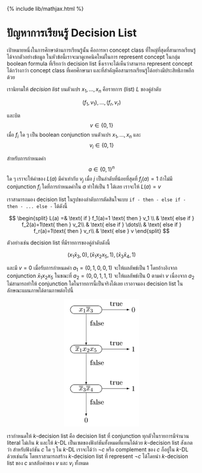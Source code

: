 {% include lib/mathjax.html %}
# ปัญหาการเรียนรู้ Decision List

เป้าหมายหนึ่งในการศึกษาด้านการเรียนรู้นั้น คือการหา concept class ที่ใหญ่ที่สุดที่สามารถเรียนรู้ได้จากตัวอย่างข้อมูล
ในหัวข้อนี้เราจะมาดูเทคนิคใหม่ในการ represent concept ในกลุ่ม boolean formula ที่เรียกว่า
decision list ซึ่งเราจะได้เห็นว่าสามารถ represent concept ได้กว้างกว่า concept class ที่เคยศึกษามา
และที่สำคัญคือสามารถเรียนรู้ได้อย่างมีประสิทธิภาพอีกด้วย

เรานิยามให้ _decision list_ บนตัวแปร $x_1,\dots,x_n$ คือรายการ (list) $L$ ของคู่ลำดับ

$$
(f_1,v_1),\dots,(f_r,v_r)
$$

และบิต $$v\in\{0,1\}$$
เมื่อ $f_i$ ใด ๆ เป็น boolean conjunction บนตัวแปร $x_1,\dots,x_n$ และ $$v_i\in\{0,1\}$$

สำหรับการกำหนดค่า $$a\in \{0,1\}^n$$ ใด ๆ เราจะให้ค่าของ $L(a)$ มีค่าเท่ากับ $v_j$ เมื่อ
$j$ เป็นลำดับที่น้อยที่สุดที่ $f_j(a)=1$ ถ้าไม่มี conjunction $f_i$ ใดที่การกำหนดค่าใน $a$ ทำให้เป็น 1 ได้เลย
เราจะให้ $L(a)=v$

เราสามารถมอง decision list ในรูปของลำดับการตัดสินใจแบบ `if - then - else if - then - ... else -` ได้ดังนี้

$$
\begin{split}
L(a) =& \text{ if } f_1(a)=1 \text{ then } v_1 \\
& \text{ else if } f_2(a)=1\text{ then } v_2\\
& \text{ else if } \dots\\
& \text{ else if } f_r(a)=1\text{ then } v_r\\
& \text{ else } v
\end{split}
$$

ตัวอย่างเช่น decision list ที่มีรายการของคู่ลำดับดังนี้

$$
(x_1\bar{x}_3,0),(\bar{x}_1x_2x_5, 1),(\bar{x}_3\bar{x}_4,1)
$$

และมี $v=0$ เมื่อรับการกำหนดค่า $a_1=(0,1,0,0,1)$ จะให้ผลลัพธ์เป็น 1 โดยอ้างอิงจาก conjunction
$\bar{x}_1x_2x_5$ ในขณะที่ $a_2=(0,0,1,1,1)$ จะให้ผลลัพธ์เป็น 0 ตามค่า $v$ เนื่องจาก $a_2$
ไม่สามารถทำให้ conjunction ใดในรายการนี้เป็นจริงได้เลย
เราอาจมอง decision list ในลักษณะแผนภาพได้ตามภาพต่อไปนี้

<p align="center">
<img width="200" src="https://raw.githubusercontent.com/vacharapat/Computational-Learning-Theory/master/images/dl.png">
</p>

เรากำหนดให้ $k$-decision list คือ decision list ที่ conjunction
ทุกตัวในรายการมีจำนวน literal ไม่เกิน $k$ และให้ $k$-DL เป็นเซตของฟังก์ชันทั้งหมดที่แทนได้ด้วย
$k$-decision list สังเกตว่า สำหรับฟังก์ชัน $c$ ใด ๆ ใน $k$-DL เราจะได้ว่า $\neg c$ หรือ
complement ของ $c$ ก็อยู่ใน $k$-DL ด้วยเช่นกัน โดยเราสามารถสร้าง $k$-decision list ที่ represent
$\neg c$ ได้โดยนำ $k$-decision list ของ $c$ มาสลับค่าของ $v$ และ $v_i$ ทั้งหมด
